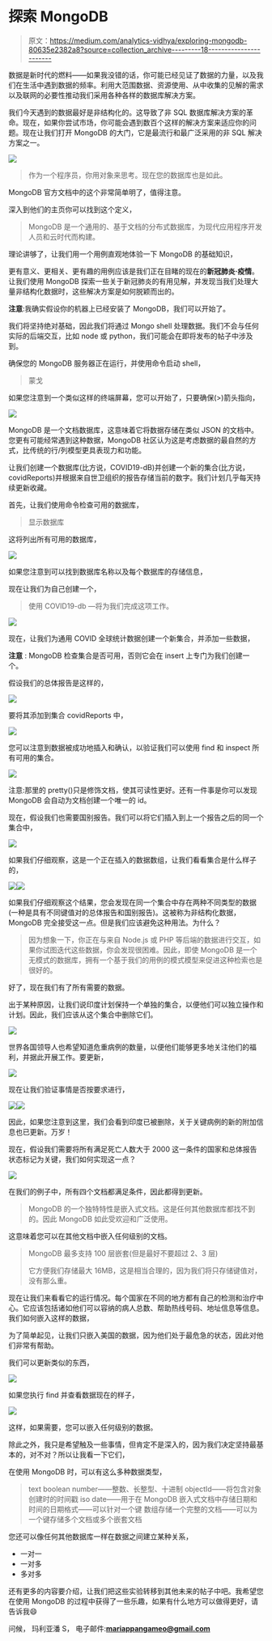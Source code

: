 # 探索 MongoDB

> 原文：<https://medium.com/analytics-vidhya/exploring-mongodb-80635e2382a8?source=collection_archive---------18----------------------->

数据是新时代的燃料——如果我没错的话，你可能已经见证了数据的力量，以及我们在生活中遇到数据的频率。利用大范围数据、资源使用、从中收集的见解的需求以及联网的必要性推动我们采用各种各样的数据库解决方案。

我们今天遇到的数据最好是非结构化的。这导致了非 SQL 数据库解决方案的革命。现在，如果你尝试市场，你可能会遇到数百个这样的解决方案来适应你的问题。现在让我们打开 MongoDB 的大门，它是最流行和最广泛采用的非 SQL 解决方案之一。

![](img/dc11aeaa5c089f99cb2f3afda4509176.png)

> 作为一个程序员，你用对象来思考。现在您的数据库也是如此。

MongoDB 官方文档中的这个非常简单明了，值得注意。

深入到他们的主页你可以找到这个定义，

> MongoDB 是一个通用的、基于文档的分布式数据库，为现代应用程序开发人员和云时代而构建。

理论讲够了，让我们用一个用例直观地体验一下 MongoDB 的基础知识，

更有意义、更相关、更有趣的用例应该是我们正在目睹的现在的**新冠肺炎·疫情**。让我们使用 MongoDB 探索一些关于新冠肺炎的有用见解，并发现当我们处理大量非结构化数据时，这些解决方案是如何脱颖而出的。

**注意**:我确实假设你的机器上已经安装了 MongoDB，我们可以开始了。

我们将坚持绝对基础，因此我们将通过 Mongo shell 处理数据。我们不会与任何实际的后端交互，比如 node 或 python，我们可能会在即将发布的帖子中涉及到。

确保您的 MongoDB 服务器正在运行，并使用命令启动 shell，

> 蒙戈

如果您注意到一个类似这样的终端屏幕，您可以开始了，只要确保(>)箭头指向，

![](img/b015f8a2821bdf862529eb3d2485b558.png)

MongoDB 是一个文档数据库，这意味着它将数据存储在类似 JSON 的文档中。您更有可能经常遇到这种数据，MongoDB 社区认为这是考虑数据的最自然的方式，比传统的行/列模型更具表现力和功能。

让我们创建一个数据库(比方说，COVID19-dB)并创建一个新的集合(比方说，covidReports)并根据来自世卫组织的报告存储当前的数字。我们计划几乎每天持续更新收藏。

首先，让我们使用命令检查可用的数据库，

> 显示数据库

这将列出所有可用的数据库，

![](img/194631ab2e7c5a1797c3df36efcb439e.png)

如果您注意到可以找到数据库名称以及每个数据库的存储信息，

现在让我们为自己创建一个，

> 使用 COVID19-db —将为我们完成这项工作。

![](img/c4098fcd1a2128e3f99380c30f3ede5a.png)

现在，让我们为通用 COVID 全球统计数据创建一个新集合，并添加一些数据，

**注意** : MongoDB 检查集合是否可用，否则它会在 insert 上专门为我们创建一个。

假设我们的总体报告是这样的，

![](img/2c27c7f6f11d304c798de7e564577771.png)

要将其添加到集合 covidReports 中，

![](img/106ffb7fdb484be02e86a974c98bee98.png)

您可以注意到数据被成功地插入和确认，以验证我们可以使用 find 和 inspect 所有可用的集合。

![](img/4e3a977b0f43d4c399a78f344722b8a8.png)

注意:那里的 pretty()只是修饰文档，使其可读性更好。还有一件事是你可以发现 MongoDB 会自动为文档创建一个唯一的 id。

现在，假设我们也需要国别报告。我们可以将它们插入到上一个报告之后的同一个集合中，

![](img/53f5a421dff4ac587760689b0033684b.png)

如果我们仔细观察，这是一个正在插入的数据数组，让我们看看集合是什么样子的，

![](img/f290a21d2f6cb9b818be6e831dea84ee.png)![](img/47dee7a8053813388dde297ce4429aed.png)

如果我们仔细观察这个结果，您会发现在同一个集合中存在两种不同类型的数据(一种是具有不同键值对的总体报告和国别报告)。这被称为非结构化数据，MongoDB 完全接受这一点。但是我们应该避免这种用法。为什么？

> 因为想象一下，你正在与来自 Node.js 或 PHP 等后端的数据进行交互，如果你试图迭代这些数据，你会发现很困难。因此，即使 MongoDB 是一个无模式的数据库，拥有一个基于我们的用例的模式模型来促进这种检索也是很好的。

好了，现在我们有了所有需要的数据。

出于某种原因，让我们说印度计划保持一个单独的集合，以便他们可以独立操作和计划。因此，我们应该从这个集合中删除它们。

![](img/118c997e8744c35eda7696dab1a53a98.png)

世界各国领导人也希望知道危重病例的数量，以便他们能够更多地关注他们的福利，并据此开展工作。要更新，

![](img/3f80e805365d6bbb0f4828e2c07a4cf9.png)

现在让我们验证事情是否按要求进行，

![](img/76a472c1730ba271652c05e55fc5aa4a.png)![](img/687794170621c19c928fd05a1e6a3959.png)

因此，如果您注意到这里，我们会看到印度已被删除，关于关键病例的新的附加信息也已更新。万岁！

现在，假设我们需要将所有满足死亡人数大于 2000 这一条件的国家和总体报告状态标记为关键，我们如何实现这一点？

![](img/b1d1c8df90df8019507e31f161dfdf5a.png)

在我们的例子中，所有四个文档都满足条件，因此都得到更新。

> MongoDB 的一个独特特性是嵌入式文档。这是任何其他数据库都找不到的。因此 MongoDB 如此受欢迎和广泛使用。

这意味着您可以在其他文档中嵌入任何级别的文档。

> MongoDB 最多支持 100 层嵌套(但是最好不要超过 2、3 层)
> 
> 它方便我们存储最大 16MB，这是相当合理的，因为我们将只存储键值对，没有那么重。

现在让我们来看看它的运行情况。每个国家在不同的地方都有自己的检测和治疗中心。它应该包括诸如他们可以容纳的病人总数、帮助热线号码、地址信息等信息。我们如何嵌入这样的数据，

为了简单起见，让我们只嵌入美国的数据，因为他们处于最危急的状态，因此对他们非常有帮助。

我们可以更新类似的东西，

![](img/384b3f805b6130f348cb107ac02695bc.png)

如果您执行 find 并查看数据现在的样子，

![](img/65c31a2c3eb298ef58e281fbefc2fcfc.png)

这样，如果需要，您可以嵌入任何级别的数据。

除此之外，我只是希望触及一些事情，但肯定不是深入的，因为我们决定坚持最基本的，对不对？所以让我看一下它们，

在使用 MongoDB 时，可以有这么多种数据类型，

> text
> boolean
> number——整数、长整型、十进制
> objectId——将包含对象创建时的时间戳
> iso date——用于在 MongoDB
> 嵌入式文档中存储日期和时间的日期格式——可以针对一个键
> 数组存储一个完整的文档——可以为一个键存储多个文档或多个嵌套文档

您还可以像任何其他数据库一样在数据之间建立某种关系，

*   一对一
*   一对多
*   多对多

还有更多的内容要介绍，让我们把这些实验转移到其他未来的帖子中吧。我希望您在使用 MongoDB 的过程中获得了一些乐趣，如果有什么地方可以做得更好，请告诉我😄

问候，
玛利亚潘 S，
电子邮件:**mariappangameo@gmail.com**